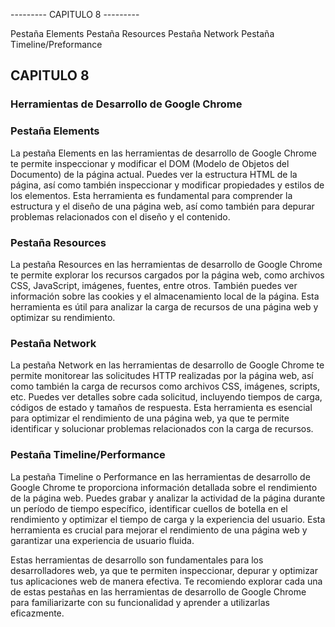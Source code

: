 
--------- CAPITULO 8 ---------

Pestaña Elements
Pestaña Resources
Pestaña Network
Pestaña Timeline/Preformance

## CAPITULO 8
### Herramientas de Desarrollo de Google Chrome

### Pestaña Elements
La pestaña Elements en las herramientas de desarrollo de Google Chrome te permite inspeccionar y modificar el DOM (Modelo de Objetos del Documento) de la página actual. Puedes ver la estructura HTML de la página, así como también inspeccionar y modificar propiedades y estilos de los elementos. Esta herramienta es fundamental para comprender la estructura y el diseño de una página web, así como también para depurar problemas relacionados con el diseño y el contenido.

### Pestaña Resources
La pestaña Resources en las herramientas de desarrollo de Google Chrome te permite explorar los recursos cargados por la página web, como archivos CSS, JavaScript, imágenes, fuentes, entre otros. También puedes ver información sobre las cookies y el almacenamiento local de la página. Esta herramienta es útil para analizar la carga de recursos de una página web y optimizar su rendimiento.

### Pestaña Network
La pestaña Network en las herramientas de desarrollo de Google Chrome te permite monitorear las solicitudes HTTP realizadas por la página web, así como también la carga de recursos como archivos CSS, imágenes, scripts, etc. Puedes ver detalles sobre cada solicitud, incluyendo tiempos de carga, códigos de estado y tamaños de respuesta. Esta herramienta es esencial para optimizar el rendimiento de una página web, ya que te permite identificar y solucionar problemas relacionados con la carga de recursos.

### Pestaña Timeline/Performance
La pestaña Timeline o Performance en las herramientas de desarrollo de Google Chrome te proporciona información detallada sobre el rendimiento de la página web. Puedes grabar y analizar la actividad de la página durante un período de tiempo específico, identificar cuellos de botella en el rendimiento y optimizar el tiempo de carga y la experiencia del usuario. Esta herramienta es crucial para mejorar el rendimiento de una página web y garantizar una experiencia de usuario fluida.

Estas herramientas de desarrollo son fundamentales para los desarrolladores web, ya que te permiten inspeccionar, depurar y optimizar tus aplicaciones web de manera efectiva. Te recomiendo explorar cada una de estas pestañas en las herramientas de desarrollo de Google Chrome para familiarizarte con su funcionalidad y aprender a utilizarlas eficazmente.
